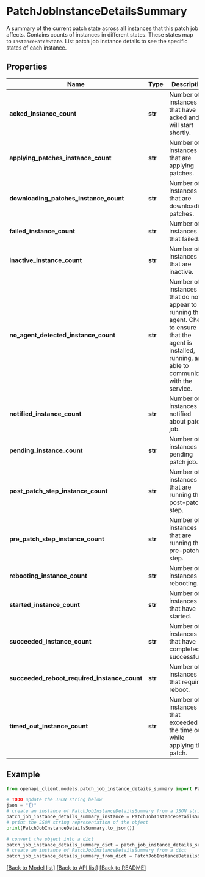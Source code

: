 # PatchJobInstanceDetailsSummary

A summary of the current patch state across all instances that this patch job affects. Contains counts of instances in different states. These states map to `InstancePatchState`. List patch job instance details to see the specific states of each instance.

## Properties

Name | Type | Description | Notes
------------ | ------------- | ------------- | -------------
**acked_instance_count** | **str** | Number of instances that have acked and will start shortly. | [optional] 
**applying_patches_instance_count** | **str** | Number of instances that are applying patches. | [optional] 
**downloading_patches_instance_count** | **str** | Number of instances that are downloading patches. | [optional] 
**failed_instance_count** | **str** | Number of instances that failed. | [optional] 
**inactive_instance_count** | **str** | Number of instances that are inactive. | [optional] 
**no_agent_detected_instance_count** | **str** | Number of instances that do not appear to be running the agent. Check to ensure that the agent is installed, running, and able to communicate with the service. | [optional] 
**notified_instance_count** | **str** | Number of instances notified about patch job. | [optional] 
**pending_instance_count** | **str** | Number of instances pending patch job. | [optional] 
**post_patch_step_instance_count** | **str** | Number of instances that are running the post-patch step. | [optional] 
**pre_patch_step_instance_count** | **str** | Number of instances that are running the pre-patch step. | [optional] 
**rebooting_instance_count** | **str** | Number of instances rebooting. | [optional] 
**started_instance_count** | **str** | Number of instances that have started. | [optional] 
**succeeded_instance_count** | **str** | Number of instances that have completed successfully. | [optional] 
**succeeded_reboot_required_instance_count** | **str** | Number of instances that require reboot. | [optional] 
**timed_out_instance_count** | **str** | Number of instances that exceeded the time out while applying the patch. | [optional] 

## Example

```python
from openapi_client.models.patch_job_instance_details_summary import PatchJobInstanceDetailsSummary

# TODO update the JSON string below
json = "{}"
# create an instance of PatchJobInstanceDetailsSummary from a JSON string
patch_job_instance_details_summary_instance = PatchJobInstanceDetailsSummary.from_json(json)
# print the JSON string representation of the object
print(PatchJobInstanceDetailsSummary.to_json())

# convert the object into a dict
patch_job_instance_details_summary_dict = patch_job_instance_details_summary_instance.to_dict()
# create an instance of PatchJobInstanceDetailsSummary from a dict
patch_job_instance_details_summary_from_dict = PatchJobInstanceDetailsSummary.from_dict(patch_job_instance_details_summary_dict)
```
[[Back to Model list]](../README.md#documentation-for-models) [[Back to API list]](../README.md#documentation-for-api-endpoints) [[Back to README]](../README.md)


